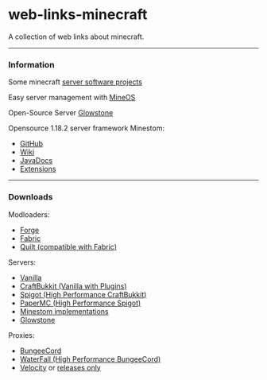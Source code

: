# web-links-minecraft
A collection of web links about minecraft.
***
### Information
Some minecraft [server software projects](https://www.spigotmc.org/wiki/what-is-spigot-craftbukkit-bukkit-vanilla-forg/)

Easy server management with [MineOS](https://minecraft.codeemo.com/)

Open-Source Server [Glowstone](https://www.glowstone.net/)

Opensource 1.18.2 server framework Minestom:
- [GitHub](https://github.com/Minestom/Minestom)
- [Wiki](https://wiki.minestom.com/)
- [JavaDocs](https://javadoc.minestom.net/)
- [Extensions](https://minestom.net/extensions/)

***
### Downloads

Modloaders:
* [Forge](https://files.minecraftforge.net/)
* [Fabric](https://fabricmc.net/)
* [Quilt (compatible with Fabric)](https://quiltmc.org/)

Servers:
* [Vanilla](https://getbukkit.org/download/vanilla)
* [CraftBukkit (Vanilla with Plugins)](https://getbukkit.org/download/craftbukkit)
* [Spigot (High Performance CraftBukkit)](https://getbukkit.org/download/spigot)
* [PaperMC (High Performance Spigot)](https://papermc.io/downloads)
* [Minestom implementations](https://minestom.net/implementations/)
* [Glowstone](https://www.glowstone.net/)

Proxies:
* [BungeeCord](https://ci.md-5.net/job/BungeeCord/)
* [WaterFall (High Performance BungeeCord)](https://papermc.io/downloads#Waterfall)
* [Velocity](https://papermc.io/downloads#Velocity) or [releases only](https://velocitypowered.com/downloads)
